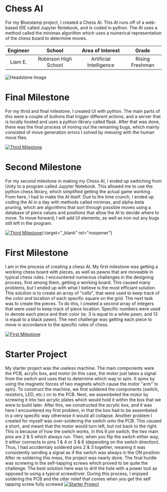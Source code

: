 ﻿# Chess AI
For my Bluestamp project, I created a Chess AI. This AI runs off of a web-based IDE called Jupyter Notebook, and is coded in python. The AI uses a method called the minimax algorithm which uses a numerical representation of the chess board to determine moves.

| **Engineer** | **School** | **Area of Interest** | **Grade** |
|:--:|:--:|:--:|:--:|
| Liam E. | Robinson High School | Artificial Intelligence | Rising Freshman

![Headstone Image](https://bluestampengineering.com/wp-content/uploads/2016/05/improve.jpg)
  
# Final Milestone
For my thrid and final milestone, I created UI with python. The main parts of this were a couple of buttons that trigger different actions, and a server that is locally hosted and uses a python library called flask. After that was done, there was the final process of ironing out the remaining bugs, which mainly consisted of move generation errors I solved by messing with the human move files.

[![Third Milestone](https://res.cloudinary.com/marcomontalbano/image/upload/v1658181710/video_to_markdown/images/youtube--I6q09NRWfc0-c05b58ac6eb4c4700831b2b3070cd403.jpg)](https://www.youtube.com/watch?v=I6q09NRWfc0 "Third Milestone")

# Second Milestone
For my second milestone in making my Chess AI, I ended up switiching from Unity to a program called Jupyter Notebook. This allowed me to use the python chess library, which simplified getting the actual game working. From here, I had to make the AI itself. Due to the time crunch, I ended up coding the AI in a day with methods called minimax, and alpha-beta pruning, which are algorithms that sort through possible moves using a database of piece values and positions that allow the AI to decide where to move. To move forward, I will add UI elements, as well as iron out any bugs still left in the program.

[![Third Milestone](https://res.cloudinary.com/marcomontalbano/image/upload/v1612574014/video_to_markdown/images/youtube--y3VAmNlER5Y-c05b58ac6eb4c4700831b2b3070cd403.jpg)](https://www.youtube.com/watch?v=y3VAmNlER5Y&feature=emb_logo "Second Milestone"){:target="_blank" rel="noopener"}

# First Milestone
I am in the process of creating a chess AI. My first milestone was getting a working chess board with pieces, as well as pawns that are moveable in typical chess rules. I encountered numerous challenges in the designing process, first among them, getting a working board. This caused many problems, but I ended up with what I believe is the most efficiant solution. This solution is to create an array of "cells", that were used to keep track of the color and location of each specific square on the grid. The next task was to create the pieces. To do this, I created a second array of integers that were used to keep track of piece location. Specific numbers were used to denote each piece and their color (ie. 3 is equal to a white pawn, and 13 is equal to a black pawn). The next challenge was getting each piece to move in accordance to the specific rules of chess.

[![First Milestone](https://res.cloudinary.com/marcomontalbano/image/upload/v1658182048/video_to_markdown/images/youtube--mRs5Kl37IIc-c05b58ac6eb4c4700831b2b3070cd403.jpg)](https://www.youtube.com/watch?v=mRs5Kl37IIc "First Milestone")

# Starter Project
My starter project was the useless machine. The main components were the PCB, acrylic box, and motor (in this case, the motor just takes a signal from the switch and uses that to determine which way to spin. It spins by using the magnetic forces of two magnets which cause the motor "arm" to spin). To construct the machine, we first soldered the components (switch, resistors, LED, etc.) on to the PCB. Next, we assembeled the motor by screwing it into two acrylic plates which would hold it within the box that we were to build later. After this, we constructed the acrylic box, and it was here I encountered my first problem, in that the box had to be assembeled in a very specific way otherwise it would all collapse. Another problem I created for myself was over-soldering the switch onto the PCB. This caused a short, and meant that the motor would turn left, but not back to the right. This is because of how the switch works, in this 6 pin switch, the two main pins are 2 & 5 which always run. Then, when you flip the switch either way, it either connects to pins 1 & 4 or 3 & 6 (depending on the switch direction). Thus, I had accidentaly soldered pins 2 & 3 together, meaning it was consistently sending a signal as if the switch was always in the ON position. After re-soldering this mess, the project was nearly done. The final hurdle was screwing in the self-tapping screws which proved to be quite the challenge. The best solution here was to drill the hole with a power tool as opposed to using a typical screwdriver. During this process, I enjoyed soldering the PCB and the utter relief that comes when you get the self tapping screw fully screwed 
[![Starter Project](https://res.cloudinary.com/marcomontalbano/image/upload/v1656534202/video_to_markdown/images/youtube--uePsrpLJjNk-c05b58ac6eb4c4700831b2b3070cd403.jpg)](https://www.youtube.com/watch?v=uePsrpLJjNk "Starter Project")
